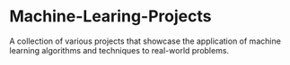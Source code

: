 # Machine-Learing-Projects
A collection of various projects that showcase the application of machine learning algorithms and techniques to real-world problems.

